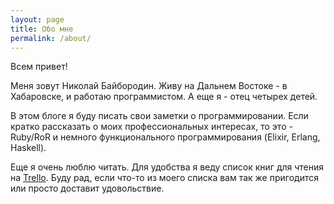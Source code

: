 ```yaml
---
layout: page
title: Обо мне
permalink: /about/
---
```


Всем привет!

Меня зовут Николай Байбородин.
Живу на Дальнем Востоке - в Хабаровске, и работаю программистом. А еще я - отец
четырех детей.

В этом блоге я буду писать свои заметки о программировании. Если кратко рассказать
о моих профессиональных интересах, то это - Ruby/RoR и немного функционального
программирования (Elixir, Erlang, Haskell).

Еще я очень люблю читать. Для удобства я веду список книг для чтения на
[Trello](https://trello.com/b/6dNAQC2l/reading-list). Буду рад, если что-то из
моего списка вам так же пригодится или просто доставит удовольствие.
